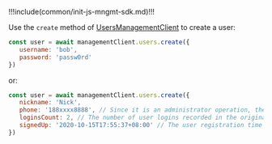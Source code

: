 !!!include(common/init-js-mngmt-sdk.md)!!!

Use the `create` method of [UsersManagementClient](/reference/sdk-for-node/management/UsersManagementClient.md) to create a user:

```javascript
const user = await managementClient.users.create({
   username: 'bob',
   password: 'passw0rd'
})
```

or:

```javascript
const user = await managementClient.users.create({
   nickname: 'Nick',
   phone: '188xxxx8888', // Since it is an administrator operation, there is no need to verify the mobile phone number verification code. If you need to verify, please use AuthenticationClient
   loginsCount: 2, // The number of user logins recorded in the original user system
   signedUp: '2020-10-15T17:55:37+08:00' // The user registration time recorded in the original user system
})
```
